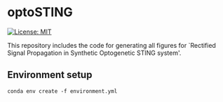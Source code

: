 # optoSTING

[![License: MIT](https://img.shields.io/badge/License-MIT-yellow.svg)](https://opensource.org/licenses/MIT)

This repository includes the code for generating all figures for `Rectified Signal Propagation in Synthetic Optogenetic STING system'.

## Environment setup

	conda env create -f environment.yml
